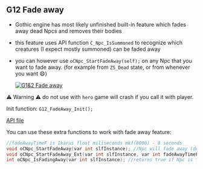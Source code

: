 ## G12 Fade away
 - Gothic engine has most likely unfinished built-in feature which fades away dead Npcs and removes their bodies
 - this feature uses API function `C_Npc_IsSummoned` to recognize which creatures (I expect mostly summoned) can be faded away
 - you can however use `oCNpc_StartFadeAway(self);` on any Npc that you want to fade away. (for example from `ZS_Dead` state, or from whenever you want :smile:)

    [![G1&2 Fade away](https://img.youtube.com/vi/0MdiT97w59c/0.jpg)](https://www.youtube.com/watch?v=0MdiT97w59c)

:warning: Warning :warning: do not use with `hero` game will crash if you call it with player.

Init function: `G12_FadeAway_Init();`

[API file](../Standalone-Packages/G12-FadeAway/fadeAway_API.d)

You can use these extra functions to work with fade away feature:
```c++
//fadeAwayTimeF is Ikarus float miliseconds mkf(8000) - 8 seconds
void oCNpc_StartFadeAway(var int slfInstance); //Npc will fade away (default engine time 5s)
void oCNpc_StartFadeAway_Ext(var int slfInstance, var int fadeAwayTimeF); //Npc will fade away, but you can specify time by yourself
int oCNpc_IsFadingAway(var int slfInstance); //returns true if Npc is fading away
```
